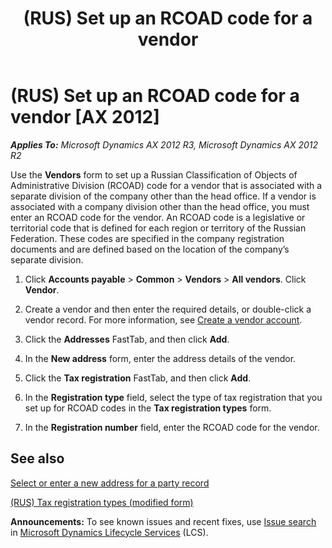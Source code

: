 ﻿---
title: (RUS) Set up an RCOAD code for a vendor
TOCTitle: (RUS) Set up an RCOAD code for a vendor
ms:assetid: 2d548693-6736-498b-9cfd-d01ab467897c
ms:mtpsurl: https://technet.microsoft.com/en-us/library/JJ665238(v=AX.60)
ms:contentKeyID: 49387327
ms.date: 04/18/2014
mtps_version: v=AX.60
---

# (RUS) Set up an RCOAD code for a vendor [AX 2012]


_**Applies To:** Microsoft Dynamics AX 2012 R3, Microsoft Dynamics AX 2012 R2_

Use the **Vendors** form to set up a Russian Classification of Objects of Administrative Division (RCOAD) code for a vendor that is associated with a separate division of the company other than the head office. If a vendor is associated with a company division other than the head office, you must enter an RCOAD code for the vendor. An RCOAD code is a legislative or territorial code that is defined for each region or territory of the Russian Federation. These codes are specified in the company registration documents and are defined based on the location of the company’s separate division.

1.  Click **Accounts payable** \> **Common** \> **Vendors** \> **All vendors**. Click **Vendor**.

2.  Create a vendor and then enter the required details, or double-click a vendor record. For more information, see [Create a vendor account](create-a-vendor-account.md).

3.  Click the **Addresses** FastTab, and then click **Add**.

4.  In the **New address** form, enter the address details of the vendor.

5.  Click the **Tax registration** FastTab, and then click **Add**.

6.  In the **Registration type** field, select the type of tax registration that you set up for RCOAD codes in the **Tax registration types** form.

7.  In the **Registration number** field, enter the RCOAD code for the vendor.

## See also

[Select or enter a new address for a party record](select-or-enter-a-new-address-for-a-party-record.md)

[(RUS) Tax registration types (modified form)](https://technet.microsoft.com/en-us/library/jj678400\(v=ax.60\))

  
**Announcements:** To see known issues and recent fixes, use [Issue search](http://go.microsoft.com/fwlink/?linkid=389258) in [Microsoft Dynamics Lifecycle Services](http://go.microsoft.com/fwlink/?linkid=306505) (LCS).

